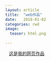```yaml
---
layout: article
title:  "web作品"
date:   2018-01-02 
categories: rwd
image:
  teaser: html.png
  
---
```

    [这是我的网页作品]( https://yanxinshu.github.io/portfolio/branch/index.html)
